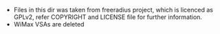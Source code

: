 - Files in this dir was taken from freeradius project, which is licenced as GPLv2, refer COPYRIGHT and LICENSE file for further information.
- WiMax VSAs are deleted
